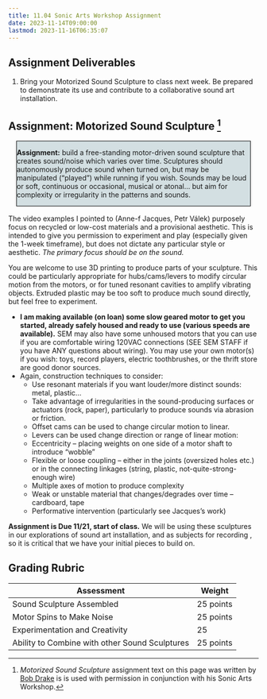 ```yaml
---
title: 11.04 Sonic Arts Workshop Assignment
date: 2023-11-14T09:00:00
lastmod: 2023-11-16T06:35:07
---
```


## Assignment Deliverables

1. Bring your Motorized Sound Sculpture to class next week. Be prepared to demonstrate its use and contribute to a collaborative sound art installation.

## Assignment: Motorized Sound Sculpture [^1]

<div style="border: 1px solid #000; background: #d3dfe2; margin: 1rem;">

**Assignment:** build a free-standing motor-driven sound sculpture that creates sound/noise which varies over time. Sculptures should autonomously produce sound when turned on, but may be manipulated (“played”) while running if you wish. Sounds may be loud or soft, continuous or occasional, musical or atonal… but aim for complexity or irregularity in the patterns and sounds.

</div>

The video examples I pointed to (Anne-f Jacques, Petr Válek) purposely focus on recycled or low-cost materials and a provisional aesthetic. This is intended to give you permission to experiment and play (especially given the 1-week timeframe), but does not dictate any particular style or aesthetic. _The primary focus should be on the sound._

You are welcome to use 3D printing to produce parts of your sculpture. This could be particularly appropriate for hubs/cams/levers to modify circular motion from the motors, or for tuned resonant cavities to amplify vibrating objects. Extruded plastic may be too soft to produce much sound directly, but feel free to experiment.

- **I am making available (on loan) some slow geared motor to get you started, already safely housed and ready to use (various speeds are available).** SEM may also have some unhoused motors that you can use if you are comfortable wiring 120VAC connections (SEE SEM STAFF if you have ANY questions about wiring). You may use your own motor(s) if you wish: toys, record players, electric toothbrushes, or the thrift store are good donor sources.
- Again, construction techniques to consider:
  - Use resonant materials if you want louder/more distinct sounds: metal, plastic…
  - Take advantage of irregularities in the sound-producing surfaces or actuators (rock, paper), particularly to produce sounds via abrasion or friction.
  - Offset cams can be used to change circular motion to linear.
  - Levers can be used change direction or range of linear motion:
  - Eccentricity – placing weights on one side of a motor shaft to introduce “wobble”
  - Flexible or loose coupling – either in the joints (oversized holes etc.) or in the connecting linkages (string, plastic, not-quite-strong-enough wire)
  - Multiple axes of motion to produce complexity
  - Weak or unstable material that changes/degrades over time – cardboard, tape
  - Performative intervention (particularly see Jacques’s work)

**Assignment is Due 11/21, start of class.** We will be using these sculptures in our explorations of sound art installation, and as subjects for recording , so it is critical that we have your initial pieces to build on.

## Grading Rubric

<div class="responsive-table-markdown">

| Assessment                                     | Weight    |
| ---------------------------------------------- | --------- |
| Sound Sculpture Assembled                      | 25 points |
| Motor Spins to Make Noise                      | 25 points |
| Experimentation and Creativity                 | 25        |
| Ability to Combine with other Sound Sculptures | 25 points |

</div>

[^1]: _Motorized Sound Sculpture_ assignment text on this page was written by [Bob Drake](https://fluxmonkey.com/) is is used with permission in conjunction with his Sonic Arts Workshop.
